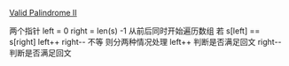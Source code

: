 [Valid Palindrome II](https://leetcode.com/problems/valid-palindrome-ii/)

两个指针 left = 0 right = len(s) -1 从前后同时开始遍历数组
若 s[left] == s[right] left++ right--
不等 则分两种情况处理
left++ 判断是否满足回文
right-- 判断是否满足回文